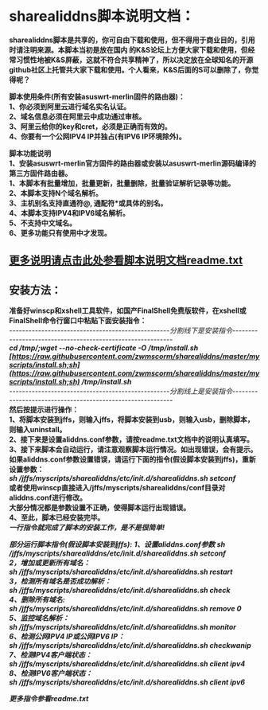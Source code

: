 # sharealiddns脚本说明文档：
**sharealiddns脚本是共享的，你可自由下载和使用，但不得用于商业目的，引用时请注明来源。本脚本当初是放在国内
的K&S论坛上方便大家下载和使用，但经常习惯性地被K&S屏蔽，这就不符合共享精神了，所以决定放在全球知名的开源
github社区上托管共大家下载和使用。个人看来，K&S后面的S可以删除了，你觉得呢？**  

**脚本使用条件(所有安装asuswrt-merlin固件的路由器)：**  
**1、你必须到阿里云进行域名实名认证。  
2、域名信息必须在阿里云中成功通过审核。  
3、阿里云给你的key和cret，必须是正确而有效的。  
4、你要有一个公网IPV4 IP并独占(有IPV6 IP环境除外)。**    

**脚本功能说明**  
**1、安装asuswrt-merlin官方固件的路由器或安装以asuswrt-merlin源码编译的第三方固件路由器。  
1、本脚本有批量增加，批量更新，批量删除，批量验证解析记录等功能。  
2、本脚本支持N个域名解析。  
3、主机别名支持直通符@, 通配符*或具体的别名。  
4、本脚本支持IPV4和IPV6域名解析。   
5、不支持中文域名。  
6、更多功能只有使用中才发现。**       

## [更多说明请点击此处参看脚本说明文档readme.txt](https://github.com/zwmscorm/sharealiddns/blob/master/myscripts/sharealiddns/readme/readme.txt)  

## 安装方法：
**准备好winscp和xshell工具软件，如国产FinalShell免费版软件，在xshell或FinalShell命令行窗口中粘贴下面安装指令：**    
*--------------------------------------------------分割线下是安装指令-----------------------------------------------------------*  
***cd /tmp/;wget --no-check-certificate -O /tmp/install.sh [https://raw.githubusercontent.com/zwmscorm/sharealiddns/master/myscripts/install.sh;sh](https://raw.githubusercontent.com/zwmscorm/sharealiddns/master/myscripts/install.sh;sh) /tmp/install.sh***     
*--------------------------------------------------分割线上是安装指令-----------------------------------------------------------*  
**然后按提示进行操作：**  
**1、将脚本安装到jffs，则输入jffs，将脚本安装到usb，则输入usb，删除脚本，则输入uninstall。  
2、接下来是设置aliddns.conf参数，请按readme.txt文档中的说明认真填写。   
3、接下来脚本会自动运行，请注意观察脚本运行情况。如出现错误，会有提示。   
	 如果aliddns.conf参数设置错误，请运行下面的指令(假设脚本安装到jffs)，重新设置参数：**  
	 ***sh /jffs/myscripts/sharealiddns/etc/init.d/sharealiddns.sh setconf***  
	 **或者使用winscp直接进入/jffs/myscripts/sharealiddns/conf目录对aliddns.conf进行修改。**  
   **大部分情况都是参数设置不正确，使得脚本运行出现错误。**  
**4、至此，脚本已经安装完毕。**    
***一行指令就完成了脚本的安装工作，是不是很简单!***

***部分运行脚本指令(假设脚本安装到jffs):*** 
***1、设置aliddns.conf参数***
***sh /jffs/myscripts/sharealiddns/etc/init.d/sharealiddns.sh setconf***    
***2，增加或更新所有域名：***  
***sh /jffs/myscripts/sharealiddns/etc/init.d/sharealiddns.sh restart***  
***3，检测所有域名是否成功解析：***   
***sh /jffs/myscripts/sharealiddns/etc/init.d/sharealiddns.sh check***   
***4、删除所有域名:***  
***sh /jffs/myscripts/sharealiddns/etc/init.d/sharealiddns.sh remove 0***  
***5、监控域名解析：***  
***sh /jffs/myscripts/sharealiddns/etc/init.d/sharealiddns.sh monitor***  
***6、检测公网IPV4 IP或公网IPV6 IP：***  
***sh /jffs/myscripts/sharealiddns/etc/init.d/sharealiddns.sh checkwanip***  
***7、检测IPV4客户端状态：***  
***sh /jffs/myscripts/sharealiddns/etc/init.d/sharealiddns.sh client ipv4***  
***8、检测IPV6客户端状态：***  
***sh /jffs/myscripts/sharealiddns/etc/init.d/sharealiddns.sh client ipv6***   

***更多指令参看readme.txt***
